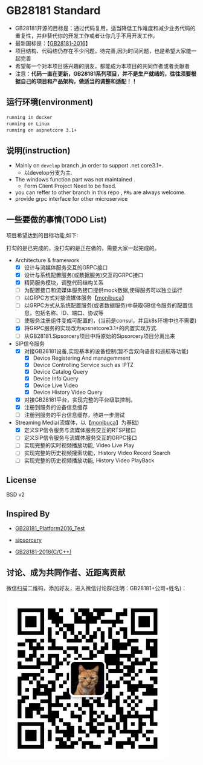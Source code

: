 # GB28181 Standard

+ GB28181开源的目标是：通过代码复用，适当降低工作难度和减少业务代码的重复性，并非替代你的开发工作或者让你几乎不用开发工作。
+ 最新国标是：【[GB28181-2016](docs/GBT%2028181-2016%20公共安全视频监控联网系统信息传输、交换、控制技术要求-目录版.pdf)】
+ 项目结构、代码结仍存在不少问题，待完善,因为时间问题，也是希望大家能一起完善
+ 希望每一个对本项目感兴趣的朋友，都能成为本项目的共同作者或者贡献者
+ 注意：**代码一直在更新，GB28181系列项目，并不是生产就绪的，往往须要根据自己的项目和产品架构，做适当的调整和适配！！**

## 运行环境(environment)

~~~ bash
running in docker
running on Linux
running on aspnetcore 3.1+
~~~

## 说明(instruction)

+ Mainly on `develop` branch ,in order to support .net core3.1+.
  + 以develop分支为主.
+ The windows function part was not maintained .
  + Form Client Project Need to be fixed.
+ you can reffer to other branch in this repo , `PRs` are always welcome.
+ provide grpc interface for other microservice

## 一些要做的事情(TODO List)

项目希望达到的目标功能,如下:

打勾的是已完成的，没打勾的是正在做的，需要大家一起完成的。

+ Architecture & framework
  + [x] 设计与流媒体服务交互的GRPC接口
  + [x] 设计与系统配置服务(或数据服务)交互的GRPC接口
  + [x] 精简服务模块，调整代码结构关系
  + [ ] 为配置接口和流媒体服务接口提供mock数据,使得服务可以独立运行
  + [ ] 以GRPC方式对接流媒体服务【[monibuca](https://github.com/langhuihui/monibuca)】
  + [ ] 以GRPC方式从系统配置服务(或者数据服务)中获取GB信令服务的配置信息，包括名称、ID、端口、协议等
  + [ ] 使服务注册组件变成可配置的，(当前是consul，并且k8s环境中也不需要)
  + [x] 将GRPC服务的实现改为apsnetcore3.1+的内置实现方式.
  + [ ] 从GB28181.Sipsorcery项目中将原始的Sipsorcery项目分离出来

+ SIP信令服务
  + [x] 对接GB28181设备,实现基本的设备控制(暂不含双向语音和巡航等功能)
    + [x] Device Registering And managemment
    + [x] Device Controlling Service such as :PTZ
    + [x] Device Catalog Query
    + [x] Device Info Query
    + [x] Device Live Video
    + [x] Device History Video Query
  + [x] 对接GB28181平台，实现完整的平台级联控制。
  + [x] 注册到服务的设备信息缓存
  + [ ] 注册到服务的平台信息缓存，待进一步测试

+ Streaming Media(流媒体，以【[monibuca](https://github.com/langhuihui/monibuca)】为基础)
  + [x] 定义SIP信令服务与流媒体服务交互的RTSP接口
  + [ ] 定义SIP信令服务与流媒体服务交互的GRPC接口
  + [ ] 实现完整的实时视频播放功能, Video Live Play
  + [ ] 实现完整的历史视频搜索功能，History Video Record Search
  + [ ] 实现完整的历史视频播放功能, History Video PlayBack

## License

BSD v2

## Inspired By

+ [GB28181_Platform2016_Test](https://github.com/qinpengit/Gb28181_Platform2016_Test)

+ [sipsorcery](https://github.com/sipsorcery/sipsorcery)

+ [GB28181-2016(C/C++)](https://github.com/usecpp/gb28181-2016)


## 讨论、成为共同作者、近距离贡献

微信扫描二维码，添加好友，进入微信讨论群(注明：GB28181+公司+姓名)：

![qrcode](./docs/crazybber.jpg)

